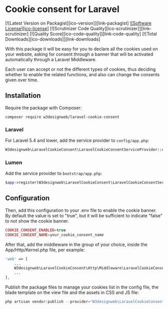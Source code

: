 # Cookie consent for Laravel

[![Latest Version on Packagist][ico-version]][link-packagist]
[![Software License][ico-license]](LICENSE)
[![Scrutinizer Code Quality][ico-scrutinizer]][link-scrutinizer]
[![Quality Score][ico-code-quality]][link-code-quality]
[![Total Downloads][ico-downloads]][link-downloads]

With this package it will be easy for you to declare all the cookies used on your website, asking for consent through a banner that will be activated automatically through a Laravel Middleware. 

Each user can accept or not the different types of cookies, thus deciding whether to enable the related functions, and also can change the consents given over time.

## Installation

Require the package with Composer:

```
composer require w3designweb/laravel-cookie-consent
```

### Laravel

For Laravel 5.4 and lower, add the service provider to `config/app.php`:

```php
W3designweb\LaravelCookieConsent\LaravelCookieConsentServiceProvider::class,
```

### Lumen

Add the service provider to `bootstrap/app.php`:
```php
$app->register(W3designweb\LaravelCookieConsent\LaravelCookieConsentServiceProvider::class);
```

## Configuration

Then, add this configuration to your .env file to enable the cookie banner. By default the value is set to "true", but it will be sufficient to indicate "false" to not show the cookie banner.

```php
COOKIE_CONSENT_ENABLED=true
COOKIE_CONSENT_NAME=your_cookie_consent_name
```

After that, add the middleware in the group of your choice, inside the App/Http/Kernel.php file, per example:

```php
'web' => [
    ...
    W3designweb\LaravelCookieConsent\Http\Middleware\LaravelCookieConsent::class,
    ...
],
```

Publish the package files to manage your cookies list in the config file, the blade template on the view file and the assets in CSS and JS file:

```php
php artisan vendor:publish --provider="W3designweb\LaravelCookieConsent\LaravelCookieConsentServiceProvider"
```

